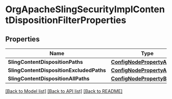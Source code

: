 # OrgApacheSlingSecurityImplContentDispositionFilterProperties

## Properties
Name | Type | Description | Notes
------------ | ------------- | ------------- | -------------
**SlingContentDispositionPaths** | [**ConfigNodePropertyArray**](configNodePropertyArray.md) |  | [optional] 
**SlingContentDispositionExcludedPaths** | [**ConfigNodePropertyArray**](configNodePropertyArray.md) |  | [optional] 
**SlingContentDispositionAllPaths** | [**ConfigNodePropertyBoolean**](configNodePropertyBoolean.md) |  | [optional] 

[[Back to Model list]](../README.md#documentation-for-models) [[Back to API list]](../README.md#documentation-for-api-endpoints) [[Back to README]](../README.md)


